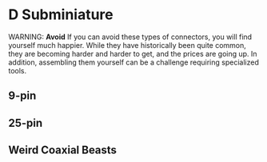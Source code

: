 # D Subminiature

WARNING: **Avoid** If you can avoid these types of connectors, you will
find yourself much happier. While they have historically been quite
common, they are becoming harder and harder to get, and the prices are
going up. In addition, assembling them yourself can be a challenge
requiring specialized tools.

## 9-pin

## 25-pin

## Weird Coaxial Beasts